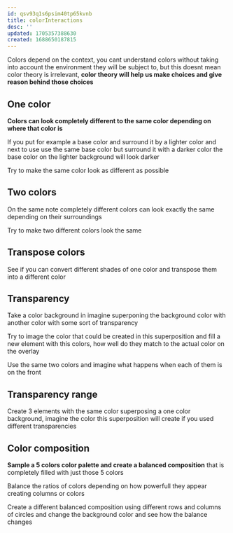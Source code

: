 ```yaml
---
id: qsv93q1s6psim40tp65kvnb
title: colorInteractions
desc: ''
updated: 1705357388630
created: 1688650187815
---
```


Colors depend on the context, you cant understand colors without taking into account the environment they will be subject to, but this doesnt mean color theory is irrelevant, **color theory will help us make choices and give reason behind those choices**

## One color

**Colors can look completely different to the same color depending on where that color is**

If you put for example a base color and surround it by a lighter color and next to use use the same base color but surround it with a darker color the base color on the lighter background will look darker

Try to make the same color look as different as possible

## Two colors

On the same note completely different colors can look exactly the same depending on their surroundings

Try to make two different colors look the same

## Transpose colors

See if you can convert different shades of one color and transpose them into a different color

## Transparency

Take a color background in imagine superponing the background color with another color with some sort of transparency

Try to image the color that could be created in this superposition and fill a new element with this colors, how well do they match to the actual color on the overlay

Use the same two colors and imagine what happens when each of them is on the front

## Transparency range

Create 3 elements with the same color superposing a one color background, imagine the color this superposition will create if you used different transparencies

## Color composition

**Sample a 5 colors color palette and create a balanced composition** that is completely filled with just those 5 colors

Balance the ratios of colors depending on how powerfull they appear creating columns or colors

Create a different balanced composition using different rows and columns of circles and change the background color and see how the balance changes















